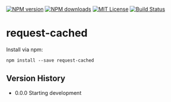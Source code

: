 [![NPM version][npm-version-image]][npm-url] [![NPM downloads][npm-downloads-image]][npm-url] [![MIT License][license-image]][license-url] [![Build Status][travis-image]][travis-url]

# request-cached

Install via npm:

    npm install --save request-cached

## Version History

* 0.0.0 Starting development

[license-image]: http://img.shields.io/badge/license-MIT-blue.svg?style=flat-square
[license-url]: https://github.com/hemphillcc/request-cached/blob/master/LICENSE

[npm-version-image]: http://img.shields.io/npm/v/request-cached.svg?style=flat-square
[npm-downloads-image]: http://img.shields.io/npm/dm/request-cached.svg?style=flat-square
[npm-url]: https://npmjs.org/package/request-cached

[travis-image]: http://img.shields.io/travis/hemphillcc/request-cached.svg?style=flat-square
[travis-url]: http://travis-ci.org/hemphillcc/request-cached